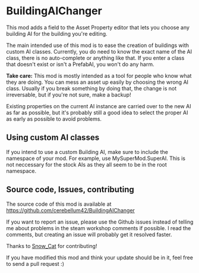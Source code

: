 # BuildingAIChanger

This mod adds a field to the Asset Property editor that lets you choose any building AI for the building you're editing.

The main intended use of this mod is to ease the creation of buildings with custom AI classes. Currently, you do need to know the exact name of the AI class, there is no auto-complete or anything like that. If you enter a class that doesn't exist or isn't a PrefabAI, you won't do any harm.

**Take care:** This mod is mostly intended as a tool for people who know what they are doing. You can mess an asset up easily by choosing the wrong AI class. Usually if you break something by doing that, the change is not irreversable, but if you're not sure, make a backup!

Existing properties on the current AI instance are carried over to the new AI as far as possible, but it's probably still a good idea to select the proper AI as early as possible to avoid problems.

## Using custom AI classes

If you intend to use a custom Building AI, make sure to include the namespace of your mod. For example, use MySuperMod.SuperAI. This is not neccessary for the stock AIs as they all seem to be in the root namespace.

## Source code, Issues, contributing

The source code of this mod is available at https://github.com/cerebellum42/BuildingAIChanger

If you want to report an issue, please use the Github issues instead of telling me about problems in the steam workshop comments if possible. I read the comments, but creating an issue will probably get it resolved faster.

Thanks to [Snow_Cat](http://steamcommunity.com/id/va3mow) for contributing!

If you have modified this mod and think your update should be in it, feel free to send a pull request :)
